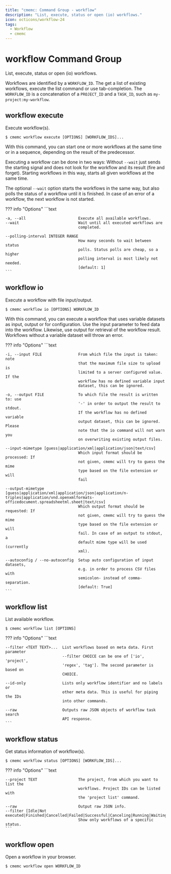 ```yaml
---
title: "cmemc: Command Group - workflow"
description: "List, execute, status or open (io) workflows."
icon: octicons/workflow-24
tags:
  - Workflow
  - cmemc
---
```

# workflow Command Group
<!-- This file was generated - DO NOT CHANGE IT MANUALLY -->

List, execute, status or open (io) workflows.

Workflows are identified by a `WORKFLOW_ID`. The get a list of existing workflows, execute the list command or use tab-completion. The `WORKFLOW_ID` is a concatenation of a `PROJECT_ID` and a `TASK_ID`, such as `my-project:my-workflow`.


## workflow execute

Execute workflow(s).

```shell-session title="Usage"
$ cmemc workflow execute [OPTIONS] [WORKFLOW_IDS]...
```




With this command, you can start one or more workflows at the same time or in a sequence, depending on the result of the predecessor.

Executing a workflow can be done in two ways: Without `--wait` just sends the starting signal and does not look for the workflow and its result (fire and forget). Starting workflows in this way, starts all given workflows at the same time.

The optional `--wait` option starts the workflows in the same way, but also polls the status of a workflow until it is finished. In case of an error of a workflow, the next workflow is not started.



??? info "Options"
    ```text

    -a, --all                       Execute all available workflows.
    --wait                          Wait until all executed workflows are
                                    completed.
  
    --polling-interval INTEGER RANGE
                                    How many seconds to wait between status
                                    polls. Status polls are cheap, so a higher
                                    polling interval is most likely not needed.
                                    [default: 1]
    ```

## workflow io

Execute a workflow with file input/output.

```shell-session title="Usage"
$ cmemc workflow io [OPTIONS] WORKFLOW_ID
```




With this command, you can execute a workflow that uses variable datasets as input, output or for configuration. Use the input parameter to feed data into the workflow. Likewise, use output for retrieval of the workflow result. Workflows without a variable dataset will throw an error.



??? info "Options"
    ```text

    -i, --input FILE                From which file the input is taken: note
                                    that the maximum file size to upload is
                                    limited to a server configured value. If the
                                    workflow has no defined variable input
                                    dataset, this can be ignored.
  
    -o, --output FILE               To which file the result is written to: use
                                    '-' in order to output the result to stdout.
                                    If the workflow has no defined variable
                                    output dataset, this can be ignored. Please
                                    note that the io command will not warn you
                                    on overwriting existing output files.
  
    --input-mimetype [guess|application/xml|application/json|text/csv]
                                    Which input format should be processed: If
                                    not given, cmemc will try to guess the mime
                                    type based on the file extension or will
                                    fail
  
    --output-mimetype [guess|application/xml|application/json|application/n-triples|application/vnd.openxmlformats-officedocument.spreadsheetml.sheet|text/csv]
                                    Which output format should be requested: If
                                    not given, cmemc will try to guess the mime
                                    type based on the file extension or will
                                    fail. In case of an output to stdout, a
                                    default mime type will be used (currently
                                    xml).
  
    --autoconfig / --no-autoconfig  Setup auto configuration of input datasets,
                                    e.g. in order to process CSV files with
                                    semicolon- instead of comma-separation.
                                    [default: True]
    ```

## workflow list

List available workflow.

```shell-session title="Usage"
$ cmemc workflow list [OPTIONS]
```





??? info "Options"
    ```text

    --filter <TEXT TEXT>...  List workflows based on meta data. First parameter
                             --filter CHOICE can be one of ['io', 'project',
                             'regex', 'tag']. The second parameter is based on
                             CHOICE.
  
    --id-only                Lists only workflow identifier and no labels or
                             other meta data. This is useful for piping the IDs
                             into other commands.
  
    --raw                    Outputs raw JSON objects of workflow task search
                             API response.
    ```

## workflow status

Get status information of workflow(s).

```shell-session title="Usage"
$ cmemc workflow status [OPTIONS] [WORKFLOW_IDS]...
```





??? info "Options"
    ```text

    --project TEXT                  The project, from which you want to list the
                                    workflows. Project IDs can be listed with
                                    the 'project list' command.
  
    --raw                           Output raw JSON info.
    --filter [Idle|Not executed|Finished|Cancelled|Failed|Successful|Canceling|Running|Waiting]
                                    Show only workflows of a specific status.
    ```

## workflow open

Open a workflow in your browser.

```shell-session title="Usage"
$ cmemc workflow open WORKFLOW_ID
```





